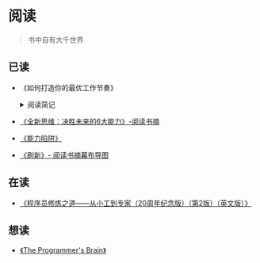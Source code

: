 # 阅读

> 书中自有大千世界
## 已读

- 《如何打造你的最优工作节奏》
    <details>
    <summary>阅读简记</summary>
    
    - 核心观点：聚焦与散焦，在专注之余，通过主动地进行散焦，进行节奏控制
    - 整体而言，读下来比较简单，也有些简单实用的建议，如：积极白日梦、公园徒步，以及像番茄工作法、冥想等。
    - 若只想知道标题的解决方案，那么可以直接采纳小结建议，行动起来；
    - 书中更多的篇幅是通过讲述脑科学中的研究理论，来说明这些方法的科学原理，对普通读者而言，稍显冗长，不感兴趣或时间有限，适合快速浏览
    </details>
    

- [《全新思维：决胜未来的6大能力》-阅读书摘](./a-whole-new-mind.md)
- [《能力陷阱》](./act-like-a-leader.md)
- [​《刷新》- 阅读书摘幕布导图](https://share.mubu.com/doc/3Z_TcCcCut8)

## 在读

- [《程序员修炼之道――从小工到专家（20周年纪念版）（第2版）（英文版）》](https://book.douban.com/subject/35055885/)

## 想读

- [《The Programmer's Brain》](https://livebook.manning.com/book/the-programmers-brain/the-programmer-s-brain/)